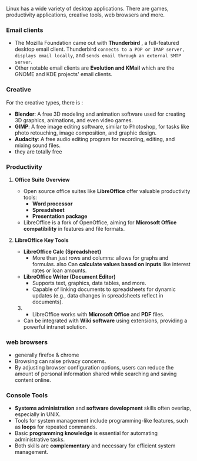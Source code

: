 Linux has a wide variety of desktop applications. There are games, productivity applications, creative tools, web browsers and more.

### Email clients
- The Mozilla Foundation came out with **Thunderbird** , a full-featured desktop email client. Thunderbird ```connects to a POP or IMAP server, displays email locally```, and ```sends email through an external SMTP server```. 
- Other notable email clients are **Evolution and KMail** which are the GNOME and KDE projects' email clients.

### Creative

For the creative types, there is : 
- **Blender**: A free 3D modeling and animation software used for creating 3D graphics, animations, and even video games.
- **GIMP**: A free image editing software, similar to Photoshop, for tasks like photo retouching, image composition, and graphic design.
- **Audacity**: A free audio editing program for recording, editing, and mixing sound files.
- they are totally free

### Productivity

1. **Office Suite Overview**
   - Open source office suites like **LibreOffice** offer valuable productivity tools: 
     - **Word processor**
     - **Spreadsheet**
     - **Presentation package**
   - LibreOffice is a fork of OpenOffice, aiming for **Microsoft Office compatibility** in features and file formats.

2. **LibreOffice Key Tools**
   - **LibreOffice Calc (Spreadsheet)**
     - More than just rows and columns: allows for graphs and formulas. also Can **calculate values based on inputs** like interest rates or loan amounts.
   - **LibreOffice Writer (Document Editor)**
     - Supports text, graphics, data tables, and more.
     - Capable of linking documents to spreadsheets for dynamic updates (e.g., data changes in spreadsheets reflect in documents).

   3.  - LibreOffice works with **Microsoft Office** and **PDF** files.
   - Can be integrated with **Wiki software** using extensions, providing a powerful intranet solution.

### web browsers 
- generally firefox & chrome
- Browsing can raise privacy concerns.
- By adjusting browser configuration options, users can reduce the amount of personal information shared while searching and saving content online.


### Console Tools

- **Systems administration** and **software development** skills often overlap, especially in UNIX.
- Tools for system management include programming-like features, such as **loops** for repeated commands.
- Basic **programming knowledge** is essential for automating administrative tasks.
- Both skills are **complementary** and necessary for efficient system management.

